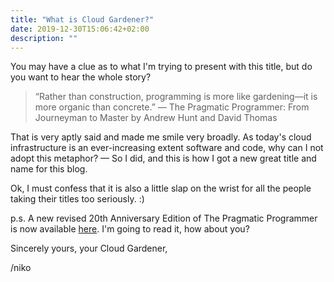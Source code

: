 ```yaml
---
title: "What is Cloud Gardener?"
date: 2019-12-30T15:06:42+02:00
description: ""
---
```


You may have a clue as to what I'm trying to present with this title, but do you want to hear the whole story?

> “Rather than construction, programming is more like gardening—it is more organic than concrete.” — The Pragmatic Programmer: From Journeyman to Master by Andrew Hunt and David Thomas

That is very aptly said and made me smile very broadly. As today's cloud infrastructure is an ever-increasing extent software and code, why can I not adopt this metaphor? — So I did, and this is how I got a new great title and name for this blog.

Ok, I must confess that it is also a little slap on the wrist for all the people taking their titles too seriously. :)

p.s. A new revised 20th Anniversary Edition of The Pragmatic Programmer is now available [here](https://pragprog.com/book/tpp20/the-pragmatic-programmer-20th-anniversary-edition). I'm going to read it, how about you?

Sincerely yours,
your Cloud Gardener,

/niko
